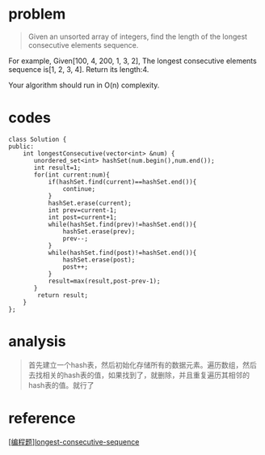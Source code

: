 # problem
>Given an unsorted array of integers, find the length of the longest consecutive elements sequence.

For example,
Given[100, 4, 200, 1, 3, 2],
The longest consecutive elements sequence is[1, 2, 3, 4]. Return its length:4.

Your algorithm should run in O(n) complexity.

# codes
```
class Solution {
public:
    int longestConsecutive(vector<int> &num) {
       unordered_set<int> hashSet(num.begin(),num.end());
       int result=1;
       for(int current:num){
           if(hashSet.find(current)==hashSet.end()){
               continue;
           }
           hashSet.erase(current);
           int prev=current-1;
           int post=current+1;
           while(hashSet.find(prev)!=hashSet.end()){
               hashSet.erase(prev);
               prev--;
           }
           while(hashSet.find(post)!=hashSet.end()){
               hashSet.erase(post);
               post++;
           }
           result=max(result,post-prev-1);
       }
        return result;
    }
};

```

# analysis
>首先建立一个hash表，然后初始化存储所有的数据元素。遍历数组，然后去找相关的hash表的值，如果找到了，就删除，并且重复遍历其相邻的hash表的值。就行了
# reference
[[编程题]longest-consecutive-sequence][1]

[1]: https://www.nowcoder.com/questionTerminal/57d83a2501164168841c158a7535b458
